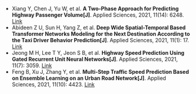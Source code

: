 * Xiang Y, Chen J, Yu W, et al. <b>A Two-Phase Approach for Predicting Highway Passenger Volume[J]</b>. Applied Sciences, 2021, 11(14): 6248. [Link](https://www.mdpi.com/1178638)
* Abideen Z U, Sun H, Yang Z, et al. <b>Deep Wide Spatial-Temporal Based Transformer Networks Modeling for the Next Destination According to the Taxi Driver Behavior Prediction[J]</b>. Applied Sciences, 2021, 11(1): 17. [Link](https://www.mdpi.com/2076-3417/11/1/17)
* Jeong M H, Lee T Y, Jeon S B, et al. <b>Highway Speed Prediction Using Gated Recurrent Unit Neural Networks[J]</b>. Applied Sciences, 2021, 11(7): 3059. [Link](https://www.mdpi.com/1052638)
* Feng B, Xu J, Zhang Y, et al. <b>Multi-Step Traffic Speed Prediction Based on Ensemble Learning on an Urban Road Network[J]</b>. Applied Sciences, 2021, 11(10): 4423. [Link](https://www.mdpi.com/1107594)